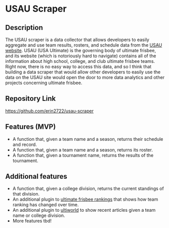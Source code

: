 # USAU Scraper

## Description

The USAU scraper is a data collector that allows developers to easily aggregate and use team results, rosters, and schedule data from the [USAU website](https://play.usaultimate.org/events/tournament/?ViewAll=false&IsLeagueType=false&IsClinic=false&FilterByCategory=AE).
USAU (USA Ultimate) is the governing body of ultimate frisbee, and its website (which is notoriously hard to navigate) contains all of the information
about high school, college, and club ultimate frisbee teams. Right now, there is no easy way to access this data, and so I think that building a data
scraper that would allow other developers to easily use the data on the USAU site would open the door to more data analytics and other projects concerning
ultimate frisbee.

## Repository Link
<https://github.com/erin2722/usau-scraper>

## Features (MVP)

- A function that, given a team name and a season, returns their schedule and record.
- A function that, given a team name and a season, returns its roster.
- A function that, given a tournament name, returns the results of the tournament.

## Additional features

- A function that, given a college division, returns the current standings of that division.
- An additional plugin to [ultimate frisbee rankings](http://www.frisbee-rankings.com/) that shows how team ranking has changed over time.
- An additional plugin to [ultiworld](https://ultiworld.com/) to show recent articles given a team name or college division.
- More features tbd!
